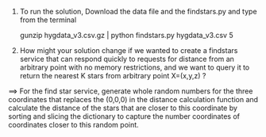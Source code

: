 1) To run the solution, Download the data file and the findstars.py and type from the terminal

    gunzip hygdata_v3.csv.gz | python findstars.py hygdata_v3.csv 5



2) How might your solution change if we wanted to create a findstars service
that can respond quickly to requests for distance from an arbitrary point
with no memory restrictions, and we want to query it to return the nearest
K stars from arbitrary point X=(x,y,z) ?

==> For the find star service, generate whole random numbers for the three coordinates
that replaces the (0,0,0) in the distance calculation function and calculate the distance
of the stars that are closer to this coordinate by sorting and slicing the dictionary
to capture the number coordinates of coordinates closer to this random point.